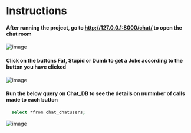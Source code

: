 
# Instructions

#### After running the project, go to http://127.0.0.1:8000/chat/ to open the chat room

![image](https://user-images.githubusercontent.com/37922825/134316036-f8f3e64e-0516-4296-b60a-3518f042bb3e.png)


#### Click on the buttons Fat, Stupid or Dumb to get a Joke according to the button you have clicked

![image](https://user-images.githubusercontent.com/37922825/134316532-5abe6eef-6194-4f24-9794-53e03f2521a6.png)


#### Run the below query on Chat_DB to see the details on nummber of calls made to each button

```bash
  select *from chat_chatusers;
```

![image](https://user-images.githubusercontent.com/37922825/134317176-d781aa91-29c4-41e7-9d12-3ef19b90fdac.png)



